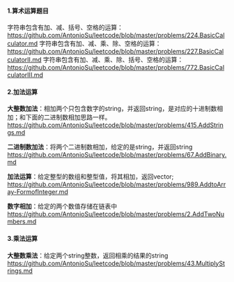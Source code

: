 #### **1.算术运算题目**

字符串包含有加、减、括号、空格的运算： https://github.com/AntonioSu/leetcode/blob/master/problems/224.BasicCalculator.md
字符串包含有加、减、乘、除、空格的运算：https://github.com/AntonioSu/leetcode/blob/master/problems/227.BasicCalculatorII.md 
字符串包含有加、减、乘、除、括号、空格的运算： https://github.com/AntonioSu/leetcode/blob/master/problems/772.BasicCalculatorIII.md



#### **2.加法运算**

**大整数加法**：相加两个只包含数字的string，并返回string，是对应的十进制数相加；和下面的二进制数相加思路一样。
https://github.com/AntonioSu/leetcode/blob/master/problems/415.AddStrings.md

**二进制数加法**：将两个二进制数相加，给定的是string，并返回string
https://github.com/AntonioSu/leetcode/blob/master/problems/67.AddBinary.md

**加法运算**：给定整型的数组和整型值，将其相加，返回vector;
https://github.com/AntonioSu/leetcode/blob/master/problems/989.AddtoArray-FormofInteger.md

**数字相加**：给定的两个数值存储在链表中
https://github.com/AntonioSu/leetcode/blob/master/problems/2.AddTwoNumbers.md

#### **3.乘法运算**

**大整数乘法**：给定两个string整数，返回相乘的结果的string
https://github.com/AntonioSu/leetcode/blob/master/problems/43.MultiplyStrings.md